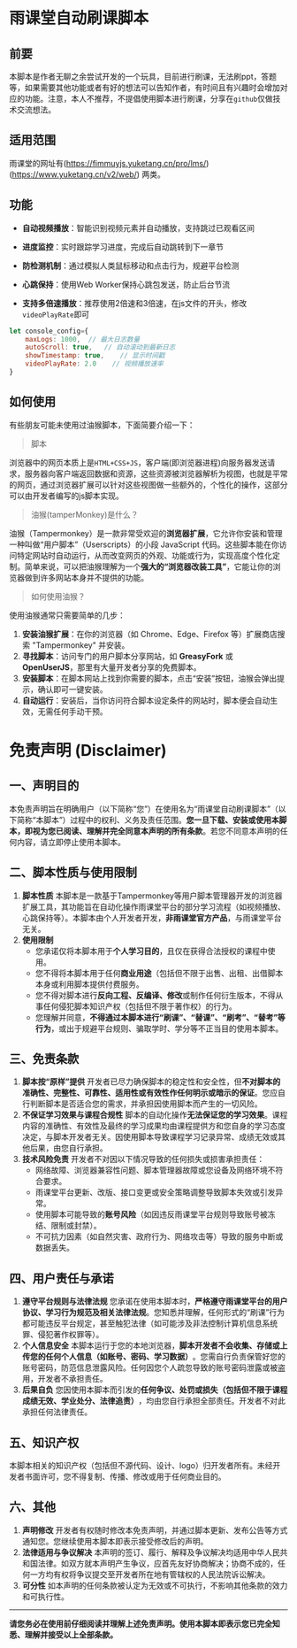 # 雨课堂自动刷课脚本

## 前要

本脚本是作者无聊之余尝试开发的一个玩具，目前进行刷课，无法刷ppt，答题等，如果需要其他功能或者有好的想法可以告知作者，有时间且有兴趣时会增加对应的功能。注意，本人不推荐，不提倡使用脚本进行刷课，分享在`github`仅做技术交流想法。

## 适用范围

雨课堂的网址有(https://fimmuyjs.yuketang.cn/pro/lms/)(https://www.yuketang.cn/v2/web/)
两类。

## 功能

- **自动视频播放**：智能识别视频元素并自动播放，支持跳过已观看区间
- **进度监控**：实时跟踪学习进度，完成后自动跳转到下一章节
- **防检测机制**：通过模拟人类鼠标移动和点击行为，规避平台检测
- **心跳保持**：使用Web Worker保持心跳包发送，防止后台节流

- **支持多倍速播放**：推荐使用2倍速和3倍速，在js文件的开头，修改`videoPlayRate`即可

```js
let console_config={
    maxLogs: 1000,  // 最大日志数量
    autoScroll: true,   // 自动滚动到最新日志
    showTimestamp: true,    // 显示时间戳
    videoPlayRate: 2.0    // 视频播放速率
}
```

## 如何使用

有些朋友可能未使用过油猴脚本，下面简要介绍一下：

> 脚本

浏览器中的网页本质上是`HTML+CSS+JS`，客户端(即浏览器进程)向服务器发送请求，服务器向客户端返回数据和资源，这些资源被浏览器解析为视图，也就是平常的网页，通过浏览器扩展可以针对这些视图做一些额外的，个性化的操作，这部分可以由开发者编写的js脚本实现。

> 油猴(tamperMonkey)是什么？

油猴（Tampermonkey）是一款非常受欢迎的**浏览器扩展**，它允许你安装和管理一种叫做“用户脚本”（Userscripts）的小段 JavaScript 代码。这些脚本能在你访问特定网站时自动运行，从而改变网页的外观、功能或行为，实现高度个性化定制。简单来说，可以把油猴理解为一个**强大的“浏览器改装工具”**，它能让你的浏览器做到许多网站本身并不提供的功能。

> 如何使用油猴？

使用油猴通常只需要简单的几步：

1. **安装油猴扩展**：在你的浏览器（如 Chrome、Edge、Firefox 等）扩展商店搜索 "Tampermonkey" 并安装。
2. **寻找脚本**：访问专门的用户脚本分享网站，如 **GreasyFork** 或 **OpenUserJS**，那里有大量开发者分享的免费脚本。
3. **安装脚本**：在脚本网站上找到你需要的脚本，点击“安装”按钮，油猴会弹出提示，确认即可一键安装。
4. **自动运行**：安装后，当你访问符合脚本设定条件的网站时，脚本便会自动生效，无需任何手动干预。

# 免责声明 (Disclaimer)

## 一、声明目的

本免责声明旨在明确用户（以下简称“您”）在使用名为“雨课堂自动刷课脚本”（以下简称“本脚本”）过程中的权利、义务及责任范围。**您一旦下载、安装或使用本脚本，即视为您已阅读、理解并完全同意本声明的所有条款**。若您不同意本声明的任何内容，请立即停止使用本脚本。

## 二、脚本性质与使用限制

1. **脚本性质**
   本脚本是一款基于Tampermonkey等用户脚本管理器开发的浏览器扩展工具，其功能旨在自动化操作雨课堂平台的部分学习流程（如视频播放、心跳保持等）。本脚本由个人开发者开发，​**​非雨课堂官方产品​**​，与雨课堂平台无关。
2. **使用限制**
   - 您承诺仅将本脚本用于**个人学习目的**，且仅在获得合法授权的课程中使用。
   - 您不得将本脚本用于任何**商业用途**（包括但不限于出售、出租、出借脚本本身或利用脚本提供付费服务。
   - 您不得对脚本进行**反向工程、反编译、修改**或制作任何衍生版本，不得从事任何侵犯脚本知识产权（包括但不限于著作权）的行为。
   - 您理解并同意，**不得通过本脚本进行“刷课”、“替课”、“刷考”、“替考”等行为**，或出于规避平台规则、骗取学时、学分等不正当目的使用本脚本。

## 三、免责条款

1. **脚本按“原样”提供**
   开发者已尽力确保脚本的稳定性和安全性，但​**​不对脚本的准确性、完整性、可靠性、适用性或有效性作任何明示或暗示的保证​**​。您应自行判断脚本是否适合您的需求，并承担因使用脚本而产生的一切风险。
2. **不保证学习效果与课程合规性**
   脚本的自动化操作​**​无法保证您的学习效果​**​。课程内容的准确性、有效性及最终的学习成果均由课程提供方和您自身的学习态度决定，与脚本开发者无关。因使用脚本导致课程学习记录异常、成绩无效或其他后果，由您自行承担。
3. **技术风险免责**
   开发者不对因以下情况导致的任何损失或损害承担责任：
   - 网络故障、浏览器兼容性问题、脚本管理器故障或您设备及网络环境不符合要求。
   - 雨课堂平台更新、改版、接口变更或安全策略调整导致脚本失效或引发异常。
   - 使用脚本可能导致的**账号风险**（如因违反雨课堂平台规则导致账号被冻结、限制或封禁）。
   - 不可抗力因素（如自然灾害、政府行为、网络攻击等）导致的服务中断或数据丢失。

## 四、用户责任与承诺

1. **遵守平台规则与法律法规**
   您承诺在使用本脚本时，​**​严格遵守雨课堂平台的用户协议、学习行为规范及相关法律法规​**​。您知悉并理解，任何形式的“刷课”行为都可能违反平台规定，甚至触犯法律（如可能涉及非法控制计算机信息系统罪、侵犯著作权罪等）。
2. **个人信息安全**
   本脚本运行于您的本地浏览器，​**​脚本开发者不会收集、存储或上传您的任何个人信息（如账号、密码、学习数据）​**​。您需自行负责保管好您的账号密码，防范信息泄露风险。任何因您个人疏忽导致的账号密码泄露或被盗用，开发者不承担责任。
3. **后果自负**
   您因使用本脚本而引发的​**​任何争议、处罚或损失（包括但不限于课程成绩无效、学业处分、法律追责）​**​，均由您自行承担全部责任。开发者不对此承担任何法律责任。

## 五、知识产权

本脚本相关的知识产权（包括但不源代码、设计、logo）归开发者所有。未经开发者书面许可，您不得复制、传播、修改或用于任何商业目的。

## 六、其他

1. **声明修改**
   开发者有权随时修改本免责声明，并通过脚本更新、发布公告等方式通知您。您继续使用本脚本即表示接受修改后的声明。
2. **法律适用与争议解决**
   本声明的签订、履行、解释及争议解决均适用中华人民共和国法律。如双方就本声明产生争议，应首先友好协商解决；协商不成的，任何一方均有权将争议提交至开发者所在地有管辖权的人民法院诉讼解决。
3. **可分性**
   如本声明的任何条款被认定为无效或不可执行，不影响其他条款的效力和可执行性。

------

**请您务必在使用前仔细阅读并理解上述免责声明。使用本脚本即表示您已完全知悉、理解并接受以上全部条款。**
